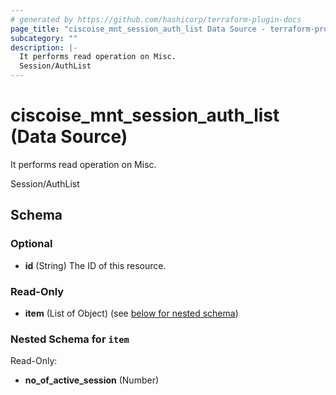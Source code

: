 ```yaml
---
# generated by https://github.com/hashicorp/terraform-plugin-docs
page_title: "ciscoise_mnt_session_auth_list Data Source - terraform-provider-ciscoise"
subcategory: ""
description: |-
  It performs read operation on Misc.
  Session/AuthList
---
```


# ciscoise_mnt_session_auth_list (Data Source)

It performs read operation on Misc.

Session/AuthList



<!-- schema generated by tfplugindocs -->
## Schema

### Optional

- **id** (String) The ID of this resource.

### Read-Only

- **item** (List of Object) (see [below for nested schema](#nestedatt--item))

<a id="nestedatt--item"></a>
### Nested Schema for `item`

Read-Only:

- **no_of_active_session** (Number)


